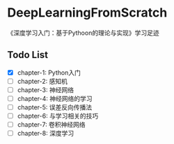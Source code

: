 # DeepLearningFromScratch

《深度学习入门：基于Pythoon的理论与实现》学习足迹

## Todo List

- [x] chapter-1: Python入门
- [ ] chapter-2: 感知机
- [ ] chapter-3: 神经网络
- [ ] chapter-4: 神经网络的学习
- [ ] chapter-5: 误差反向传播法
- [ ] chapter-6: 与学习相关的技巧
- [ ] chapter-7: 卷积神经网络
- [ ] chapter-8: 深度学习
